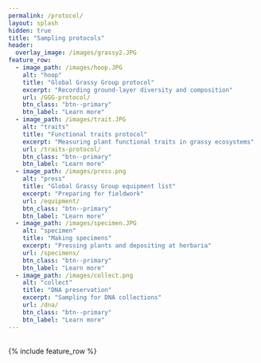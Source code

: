 ```yaml
---
permalink: /protocol/
layout: splash
hidden: true
title: "Sampling protocols"
header:
  overlay_image: /images/grassy2.JPG
feature_row:
  - image_path: /images/hoop.JPG
    alt: "hoop"
    title: "Global Grassy Group protocol"
    excerpt: "Recording ground-layer diversity and composition"
    url: /GGG-protocol/
    btn_class: "btn--primary"
    btn_label: "Learn more"
  - image_path: /images/trait.JPG
    alt: "traits"
    title: "Functional traits protocol"
    excerpt: "Measuring plant functional traits in grassy ecosystems"
    url: /traits-protocol/
    btn_class: "btn--primary"
    btn_label: "Learn more" 
  - image_path: /images/press.png
    alt: "press"
    title: "Global Grassy Group equipment list"
    excerpt: "Preparing for fieldwork"
    url: /equipment/
    btn_class: "btn--primary"
    btn_label: "Learn more"
  - image_path: /images/specimen.JPG
    alt: "specimen"
    title: "Making specimens"
    excerpt: "Pressing plants and depositing at herbaria"
    url: /specimens/
    btn_class: "btn--primary"
    btn_label: "Learn more"
  - image_path: /images/collect.png
    alt: "collect"
    title: "DNA preservation"
    excerpt: "Sampling for DNA collections"
    url: /dna/
    btn_class: "btn--primary"
    btn_label: "Learn more"  
---
```

<br>
{% include feature_row %}
